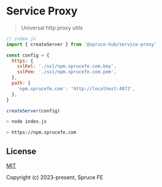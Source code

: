 # Service Proxy

> Universal http proxy utils

```js
// index.js
import { createServer } from '@spruce-hub/service-proxy'

const config = {
  https: {
    sslKel: './ssl/npm.sprucefe.com.key',
    sslPem: './ssl/npm.sprucefe.com.pem',
  },
  path: {
    'npm.sprucefe.com': 'http://localhost:4873',
  },
}

createServer(config)
```

```bash
> node index.js

> https://npm.sprucefe.com
```

## License

[MIT](https://opensource.org/licenses/MIT)

Copyright (c) 2023-present, Spruce FE
